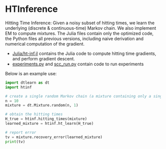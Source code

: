 # HTInference
Hitting Time Inference: Given a noisy subset of hitting times, we learn the underlying (discrete & continuous-time) Markov chain. We also implement EM to compute mixtures.
The Julia files contain only the optimized code, the Python files all previous versions, including naive derivation and numerical computation of the gradient.

- [Julia/ht-inf.jl](Julia/ht-inf.jl) contains the Julia code to compute hitting time gradients, and perform gradient descent.
- [experiments.py](experiments.py) and [scc_run.py](scc_run.py) contain code to run experiments

Below is an example use:

```python
import dtlearn as dt
import htinf

# create a single random Markov chain (a mixture containing only a single chain)
n = 10
mixture = dt.Mixture.random(n, 1)

# obtain the hitting times
H_true = htinf.hitting_times(mixture)
learned_mixture = htinf.ht_learn(H_true)

# report error
tv = mixture.recovery_error(learned_mixture)
print(tv)
```
